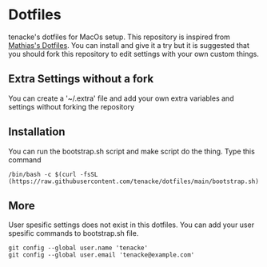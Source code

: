 # Dotfiles
tenacke's dotfiles for MacOs setup. This repository is inspired from [Mathias's Dotfiles](https://github.com/mathiasbynens/dotfiles). You can install and give it a try but it is suggested that you should fork this repository to edit settings with your own custom things.

## Extra Settings without a fork
You can create a '~/.extra' file and add your own extra variables and settings without forking the repository

## Installation
You can run the bootstrap.sh script and make script do the thing. Type this command

```
/bin/bash -c $(curl -fsSL (https://raw.githubusercontent.com/tenacke/dotfiles/main/bootstrap.sh)
```

## More
User spesific settings does not exist in this dotfiles. You can add your user spesific commands to bootstrap.sh file.

```
git config --global user.name 'tenacke'
git config --global user.email 'tenacke@example.com'
```
